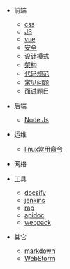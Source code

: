 * 前端
  - [css](/src/views/css/index.md)
  - [JS](/src/views/js/js.md)
  - [vue](/src/views/js/vue.md)
  - [安全](/src/views/security/index.md)
  - [设计模式](/src/views/js/JSDesignPattern.md)
  - [架构](/src/views/architecture/index.md)
  - [代码规范](/src/views/specification/index.md)
  - [常见问题](/src/views/question/index.md)
  - [面试题目](/src/views/InterviewQuestions/index.md)
* 后端
  - [Node.Js](/src/views/node/index.md)
* 运维
  - [linux常用命令](/src/views/linux/linux.md)
* 网络
* 工具
  - [docsify](/src/views/tools/blog.md)
  - [jenkins](/src/views/tools/jenkins.md)
  - [rap](/src/views/tools/rap2.md)
  - [apidoc](/src/views/tools/apidoc.md)
  - [webpack](/src/views/tools/webpack.md)
  
* 其它
  - [markdown](/src/views/others/markdown.md)
  - [WebStorm](/src/views/webstorm/index.md)
